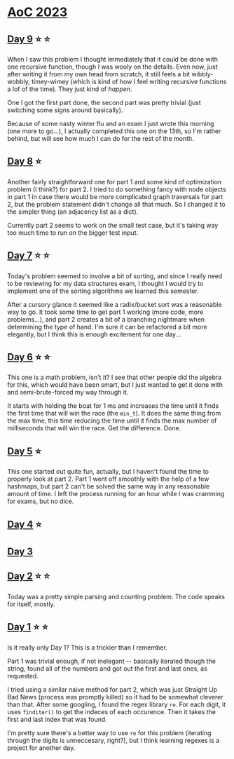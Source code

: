 # [AoC 2023](https://adventofcode.com/2023)

## [Day 9](https://adventofcode.com/2023/day/9) :star: :star:

When I saw this problem I thought immediately that it could be done with one recursive function, though I was wooly on the details. Even now, just after writing it from my own head from scratch, it still feels a bit wibbly-wobbly, timey-wimey (which is kind of how I feel writing recursive functions a lof of the time). They just kind of _happen_. 

One I got the first part done, the second part was pretty trivial (just switching some signs around basically). 

Because of some nasty winter flu and an exam I just wrote this morning (one more to go...), I actually completed this one on the 13th, so I'm rather behind, but will see how much I can do for the rest of the month.

## [Day 8](https://adventofcode.com/2023/day/8) :star:

Another fairly straightforward one for part 1 and some kind of optimization problem (I think?) for part 2. I tried to do something fancy with node objects in part 1 in case there would be more complicated graph traversals for part 2, but the problem statement didn't change all that much. So I changed it to the simpler thing (an adjacency list as a dict). 

Currently part 2 seems to work on the small test case, but it's taking way too much time to run on the bigger test input.

## [Day 7](https://adventofcode.com/2023/day/7) :star: :star:

Today's problem seemed to involve a bit of sorting, and since I really need to be reviewing for my data structures exam, I thought I would try to implement one of the sorting algorithms we learned this semester. 

After a cursory glance it seemed like a radix/bucket sort was a reasonable way to go. It took some time to get part 1 working (more code, more problems...), and part 2 creates a bit of a branching nightmare when determining the type of hand. I'm sure it can be refactored a bit more elegantly, but I think this is enough excitement for one day...

## [Day 6](https://adventofcode.com/2023/day/6) :star: :star:

This one is a math problem, isn't it? I see that other people did the algebra for this, which would have been smart, but I just wanted to get it done with and semi-brute-forced my way through it. 

It starts with holding the boat for 1 ms and increases the time until it finds the first time that will win the race (the `min_t`). It does the same thing from the max time, this time reducing the time until it finds the max number of milliseconds that will win the race. Get the difference. Done. 

## [Day 5](https://adventofcode.com/2023/day/5) :star:

This one started out quite fun, actually, but I haven't found the time to properly look at part 2. Part 1 went off smoothly with the help of a few hashmaps, but part 2 can't be solved the same way in any reasonable amount of time. I left the process running for an hour while I was cramming for exams, but no dice. 

## [Day 4](https://adventofcode.com/2023/day/4) :star:

## [Day 3](https://adventofcode.com/2023/day/3)

## [Day 2](https://adventofcode.com/2023/day/2) :star: :star:

Today was a pretty simple parsing and counting problem. The code speaks for itself, mostly. 

## [Day 1](https://adventofcode.com/2023/day/1) :star: :star:

Is it really only Day 1? This is a trickier than I remember.

Part 1 was trivial enough, if not inelegant -- basically iterated though the string, found all of the numbers and got out the first and last ones, as requested. 

I tried using a similar naive method for part 2, which was just Straight Up Bad News (process was promptly killed) so it had to be somewhat cleverer than that. After some googling, I found the regex library `re`. For each digit, it uses `finditer()` to get the indeces of each occurence. Then it takes the first and last index that was found. 

I'm pretty sure there's a better way to use `re` for this problem (iterating through the digits is unneccesary, right?), but I think learning regexes is a project for another day.


